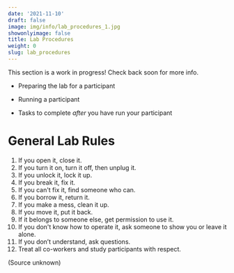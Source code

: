 ```yaml
---
date: '2021-11-10'
draft: false
image: img/info/lab_procedures_1.jpg
showonlyimage: false
title: Lab Procedures
weight: 0
slug: lab_procedures
---
```


This section is a work in progress!  Check back soon for more info.

<!--more-->

* Preparing the lab for a participant

* Running a participant

* Tasks to complete *after* you have run your participant

# General Lab Rules

1. If you open it, close it.
2. If you turn it on, turn it off, then unplug it.
3. If you unlock it, lock it up.
4. If you break it, fix it.
5. If you can't fix it, find someone who can.
6. If you borrow it, return it.
7. If you make a mess, clean it up.
8. If you move it, put it back.
9. If it belongs to someone else, get permission to use it.
10. If you don't know how to operate it, ask someone to show you or leave it alone.
11. If you don’t understand, ask questions.
12. Treat all co-workers and study participants with respect.

(Source unknown)
